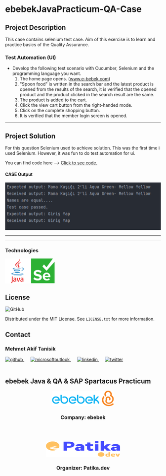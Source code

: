 # ebebekJavaPracticum-QA-Case

<!-- ABOUT THE PROJECT -->
## Project Description
This case contains selenium test case. Aim of this exercise is to learn and practice basics of the Quality Assurance.

### Test Automation (UI)
- Develop the following test scenario with Cucumber, Selenium and the programming language you want.
    1. The home page opens. (www.e-bebek.com)
    2. "Spoon food" is written in the search bar and the latest product is opened from the results of the search, it is verified that the opened product and the product clicked in the search result are the same.
    3. The product is added to the cart.
    4. Click the view cart button from the right-handed mode.
    5. Click on the complete shopping button.
    6. It is verified that the member login screen is opened.


<hr>

## Project Solution

For this question Selenium used to achieve solution. This was the first time i used Selenium. However, it was fun to do test automation for ui.

You can find code here --> <a href="https://github.com/mehmet-akif-tanisik/ebebekJavaPracticum-QA-Case/blob/main/src/test/java/testscenarious/CartActions.java" target="_blank">Click to see code.</a>

#### CASE Output
<img src="src/images/mama.png" alt="question 2" />

<hr>


<hr>


<!-- TECHNOLOGIES -->
### Technologies


<a href="https://www.java.com/" target="_blank"><img src="src\images\java.svg" alt="Java" height="80" /></a>
<a href="https://www.selenium.dev" target="_blank"><img src="src\images\selenium-logo.svg" alt="Java" height="80" /></a>



<!-- LICENSE -->
## License
![GitHub](https://img.shields.io/github/license/mehmet-akif-tanisik/ebebekJavaPracticumHomeworks?style=for-the-badge)


Distributed under the MIT License. See `LICENSE.txt` for more information.




<!-- CONTACT -->
## Contact

### Mehmet Akif Tanisik

<a href="https://github.com/mehmet-akif-tanisik" target="_blank">
<img  src=https://img.shields.io/badge/github-%2324292e.svg?&style=for-the-badge&logo=github&logoColor=white alt=github style="margin-bottom: 20px;" />
</a>
<a href = "mailto:matnsk@outlook.com?subject = Feedback&body = Message">
<img src=https://img.shields.io/badge/send-email-email?&style=for-the-badge&logo=microsoftoutlook&color=CD5C5C alt=microsoftoutlook style="margin-bottom: 20px; margin-left:20px" />
</a>
<a href="https://linkedin.com/in/mehmet-akif-tanisik" target="_blank">
<img src=https://img.shields.io/badge/linkedin-%231E77B5.svg?&style=for-the-badge&logo=linkedin&logoColor=white alt=linkedin style="margin-bottom: 20px; margin-left:20px" />
</a>  
<a href="https://twitter.com/makiftanisik" target="_blank">
<img src=https://img.shields.io/badge/twitter-%2300acee.svg?&style=for-the-badge&logo=twitter&logoColor=white alt=twitter style="margin-bottom: 20px; margin-left:20px" />
</a>

<!-- PROJECT-BOOTCAMP-PRACTICUM PART -->
<br />

## ebebek Java & QA & SAP Spartacus Practicum
<div align="center">
  <a href="https://www.e-bebek.com">
    <img src="src\images\ebebek-logo.png" alt="Logo" width="200" height="50">
  </a>

<h3 align="center">Company: ebebek</h3>
</div>
<br>
<br><br>
<div align="center">
  <a href="https://www.patika.dev/tr">
    <img src="src\images\patika-logo.svg" alt="Logo" width="240" height="50">
  </a>
<h3 align="center">Organizer: Patika.dev</h3>
</div>

